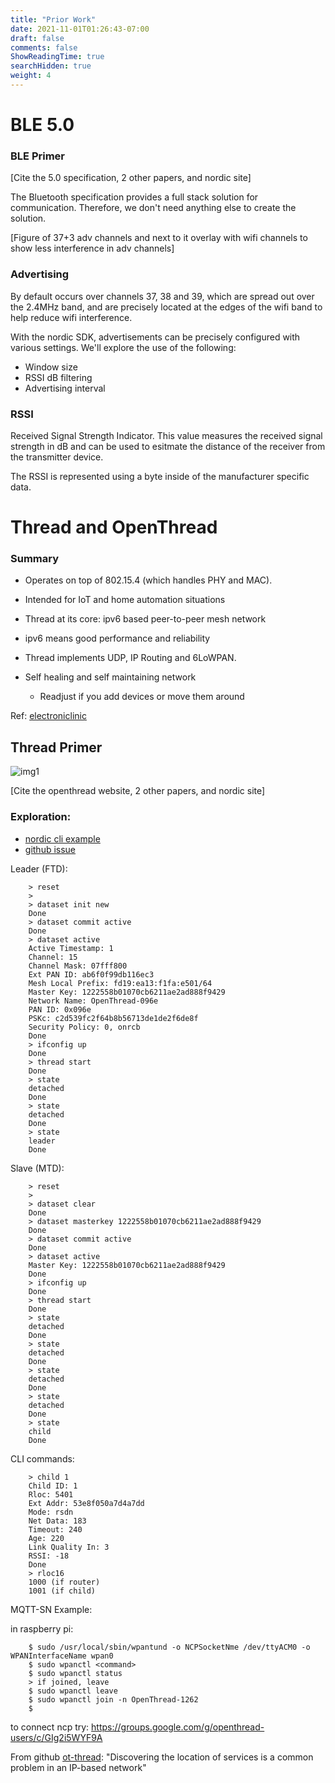 ```yaml
---
title: "Prior Work"
date: 2021-11-01T01:26:43-07:00
draft: false
comments: false
ShowReadingTime: true
searchHidden: true
weight: 4
---
```


<!-- TODO:
- Need to add details on BLE and Thread specification
 -->

# BLE 5.0

### BLE Primer

[Cite the 5.0 specification, 2 other papers, and nordic site]

The Bluetooth specification provides a full stack solution for communication. Therefore, we don't need anything else to create the solution.

[Figure of 37+3 adv channels and next to it overlay with wifi channels to show less interference in adv channels]

### Advertising

By default occurs over channels 37, 38 and 39, which are spread out over the 2.4MHz band, and are precisely located at the edges of the wifi band to help reduce wifi interference. 

With the nordic SDK, advertisements can be precisely configured with various settings. We'll explore the use of the following:
- Window size
- RSSI dB filtering
- Advertising interval

### RSSI

Received Signal Strength Indicator. This value measures the received signal strength in dB and can be used to esitmate the distance of the receiver from the transmitter device. 

The RSSI is represented using a byte inside of the manufacturer specific data. 

# Thread and OpenThread

### Summary
- Operates on top of 802.15.4 (which handles PHY and MAC). 
- Intended for IoT and home automation situations
- Thread at its core: ipv6 based peer-to-peer mesh network
- ipv6 means good performance and reliability
- Thread implements UDP, IP Routing and 6LoWPAN. 

- Self healing and self maintaining network
  - Readjust if you add devices or move them around

Ref: [electroniclinic](https://www.electroniclinic.com/thread-protocol-architecture-and-topology-fully-explained/)

## Thread Primer

![img1](/ecem202a_project/images/thread_stack.png#center)

[Cite the openthread website, 2 other papers, and nordic site]

### Exploration: 
- [nordic cli example](https://infocenter.nordicsemi.com/index.jsp?topic=%2Fsdk_tz_v4.1.0%2Fthread_cli_example.html)
- [github issue](https://github.com/openthread/openthread/issues/4036)

Leader (FTD):

        > reset
        >
        > dataset init new
        Done
        > dataset commit active
        Done
        > dataset active
        Active Timestamp: 1
        Channel: 15
        Channel Mask: 07fff800
        Ext PAN ID: ab6f0f99db116ec3
        Mesh Local Prefix: fd19:ea13:f1fa:e501/64
        Master Key: 1222558b01070cb6211ae2ad888f9429
        Network Name: OpenThread-096e
        PAN ID: 0x096e
        PSKc: c2d539fc2f64b8b56713de1de2f6de8f
        Security Policy: 0, onrcb
        Done
        > ifconfig up
        Done
        > thread start
        Done
        > state
        detached
        Done
        > state
        detached
        Done
        > state
        leader
        Done


Slave (MTD):

        > reset
        > 
        > dataset clear
        Done
        > dataset masterkey 1222558b01070cb6211ae2ad888f9429
        Done
        > dataset commit active
        Done
        > dataset active
        Master Key: 1222558b01070cb6211ae2ad888f9429
        Done
        > ifconfig up
        Done
        > thread start
        Done
        > state
        detached
        Done
        > state
        detached
        Done
        > state
        detached
        Done
        > state
        detached
        Done
        > state
        child
        Done

CLI commands:

        > child 1
        Child ID: 1
        Rloc: 5401
        Ext Addr: 53e8f050a7d4a7dd
        Mode: rsdn
        Net Data: 183
        Timeout: 240
        Age: 220
        Link Quality In: 3
        RSSI: -18
        Done
        > rloc16
        1000 (if router)
        1001 (if child)

MQTT-SN Example:

in raspberry pi: 

        $ sudo /usr/local/sbin/wpantund -o NCPSocketNme /dev/ttyACM0 -o WPANInterfaceName wpan0
        $ sudo wpanctl <command>
        $ sudo wpanctl status
        > if joined, leave
        $ sudo wpanctl leave
        $ sudo wpanctl join -n OpenThread-1262
        $ 

to connect ncp try: https://groups.google.com/g/openthread-users/c/GIg2i5WYF9A 


  From github [ot-thread](https://github.com/openthread/openthread/issues/4918):
  "Discovering the location of services is a common problem in an IP-based network"  

<!-- TODO:

- Focus on literature review of comparison of protocols
- And also past implementations of localization using RSSI

 -->
